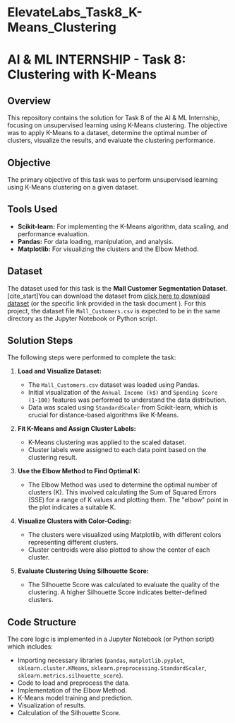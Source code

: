 # ElevateLabs_Task8_K-Means_Clustering
# AI & ML INTERNSHIP - Task 8: Clustering with K-Means

## Overview

This repository contains the solution for Task 8 of the AI & ML Internship, focusing on unsupervised learning using K-Means clustering. The objective was to apply K-Means to a dataset, determine the optimal number of clusters, visualize the results, and evaluate the clustering performance.

## Objective

The primary objective of this task was to perform unsupervised learning using K-Means clustering on a given dataset.

## Tools Used

* **Scikit-learn:** For implementing the K-Means algorithm, data scaling, and performance evaluation.
* **Pandas:** For data loading, manipulation, and analysis.
* **Matplotlib:** For visualizing the clusters and the Elbow Method.

## Dataset

The dataset used for this task is the **Mall Customer Segmentation Dataset**.
[cite_start]You can download the dataset from [click here to download dataset](https://www.kaggle.com/datasets/vjchauhan/mall-customers) (or the specific link provided in the task document ).
For this project, the dataset file `Mall_Customers.csv` is expected to be in the same directory as the Jupyter Notebook or Python script.

## Solution Steps

The following steps were performed to complete the task:

1.  **Load and Visualize Dataset:**
    * The `Mall_Customers.csv` dataset was loaded using Pandas.
    * Initial visualization of the `Annual Income (k$)` and `Spending Score (1-100)` features was performed to understand the data distribution.
    * Data was scaled using `StandardScaler` from Scikit-learn, which is crucial for distance-based algorithms like K-Means.

2.  **Fit K-Means and Assign Cluster Labels:**
    * K-Means clustering was applied to the scaled dataset.
    * Cluster labels were assigned to each data point based on the clustering result.

3.  **Use the Elbow Method to Find Optimal K:**
    * The Elbow Method was used to determine the optimal number of clusters (K). This involved calculating the Sum of Squared Errors (SSE) for a range of K values and plotting them. The "elbow" point in the plot indicates a suitable K.

4.  **Visualize Clusters with Color-Coding:**
    * The clusters were visualized using Matplotlib, with different colors representing different clusters.
    * Cluster centroids were also plotted to show the center of each cluster.

5.  **Evaluate Clustering Using Silhouette Score:**
    * The Silhouette Score was calculated to evaluate the quality of the clustering. A higher Silhouette Score indicates better-defined clusters.

## Code Structure

The core logic is implemented in a Jupyter Notebook (or Python script) which includes:

* Importing necessary libraries (`pandas`, `matplotlib.pyplot`, `sklearn.cluster.KMeans`, `sklearn.preprocessing.StandardScaler`, `sklearn.metrics.silhouette_score`).
* Code to load and preprocess the data.
* Implementation of the Elbow Method.
* K-Means model training and prediction.
* Visualization of results.
* Calculation of the Silhouette Score.
